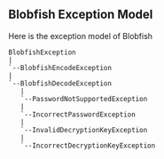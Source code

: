 ## Blobfish Exception Model

Here is the exception model of Blobfish

```
BlobfishException
|
`--BlobfishEncodeException
|
`--BlobfishDecodeException
   |
   `--PasswordNotSupportedException
   |
   `--IncorrectPasswordException
   |
   `--InvalidDecryptionKeyException
   |
   `--IncorrectDecryptionKeyException
```